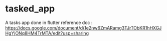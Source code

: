 # tasked_app

A tasks app done in flutter
reference doc : https://docs.google.com/document/d/1e2nw6ZmARamg3TJrTObKR1hHXGJHgYjONq8HM4TrMTA/edit?usp=sharing
